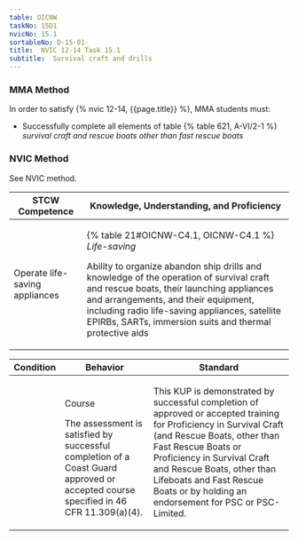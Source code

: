 ```yaml
---
table: OICNW
taskNo: 15D1
nvicNo: 15.1 
sortableNo: D-15-01-
title:  NVIC 12-14 Task 15.1
subtitle:  Survival craft and drills
---
```



### MMA Method

In order to satisfy  {% nvic 12-14, {{page.title}}  %}, MMA students must:

* Successfully complete all elements of table {% table 621, A-VI/2-1 %} *survival craft and rescue boats other than fast rescue boats*


### NVIC Method

<a onclick="togglevisibility('nvic_methods')" >See NVIC method.</a>

<div id='nvic_methods' class='hide'>

<table>
<thead>
<tr>
<th class='forty'> STCW Competence </th>
<th class='sixty'> Knowledge, Understanding, and Proficiency </th>
</tr>
</thead>




<tbody>
<tr><td markdown='1'>

Operate life-saving appliances

</td><td markdown='1'>

{% table 21#OICNW-C4.1, OICNW-C4.1 %} *Life-saving*

Ability to organize abandon ship drills and knowledge of the operation of survival craft and rescue boats, their launching appliances and arrangements, and their equipment, including radio life-saving appliances, satellite EPIRBs, SARTs, immersion suits and thermal protective aids

</td></tr>


</tbody>
</table>


<table>
<thead>
<tr><th class='twenty'>  Condition </th><th class='twenty'> Behavior </th><th  class='sixty'>Standard </th></tr>
</thead>
<tbody >



<tr><td markdown='1'>


</td><td markdown='1'>


<br>

<div class="tooltip" markdown='1'>

Course

The assessment is satisfied by successful completion of a Coast Guard approved or accepted course specified in 46 CFR 11.309(a)(4).

</div>


</td><td markdown='1'>

This KUP is demonstrated by successful completion of approved or accepted training for Proficiency in Survival Craft (and Rescue Boats, other than Fast Rescue Boats or Proficiency in Survival Craft and Rescue Boats, other than Lifeboats and Fast Rescue Boats or by holding an endorsement for PSC or PSC-Limited.

</td></tr>
</tbody>
</table>
</div>
